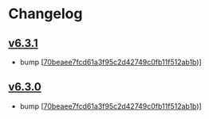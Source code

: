 # Changelog


## [v6.3.1](https://github.com/bounds/nextjs-lambda/compare/v6.3.0...v6.3.1)

* bump [[70beaee7fcd61a3f95c2d42749c0fb11f512ab1b](https://github.com/bounds/nextjs-lambda/commit/70beaee7fcd61a3f95c2d42749c0fb11f512ab1b))]


## [v6.3.0](https://github.com/bounds/nextjs-lambda/compare/v6.3.0)

* bump [[70beaee7fcd61a3f95c2d42749c0fb11f512ab1b](https://github.com/bounds/nextjs-lambda/commit/70beaee7fcd61a3f95c2d42749c0fb11f512ab1b))]